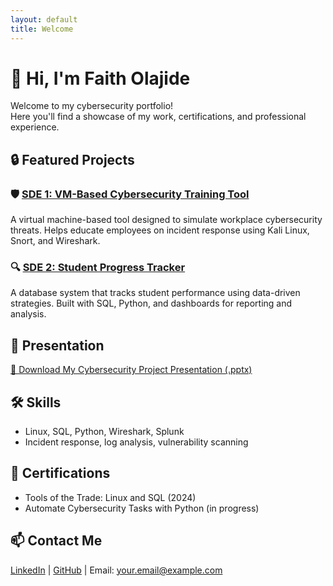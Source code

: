 ```yaml
---
layout: default
title: Welcome
---
```


# 👋 Hi, I'm Faith Olajide

Welcome to my cybersecurity portfolio!  
Here you'll find a showcase of my work, certifications, and professional experience.

## 🔒 Featured Projects

### 🛡️ [SDE 1: VM-Based Cybersecurity Training Tool](https://github.com/justfaith98/SDE-1)
A virtual machine-based tool designed to simulate workplace cybersecurity threats. Helps educate employees on incident response using Kali Linux, Snort, and Wireshark.

### 🔍 [SDE 2: Student Progress Tracker](https://github.com/justfaith98/SDE-2)
A database system that tracks student performance using data-driven strategies. Built with SQL, Python, and dashboards for reporting and analysis.

## 🎤 Presentation

[📂 Download My Cybersecurity Project Presentation (.pptx)](cybersecurity-project.pptx)

<!-- Optional: If GitHub Pages URL will host the file -->
<!-- [🎓 View the Presentation](https://justfaith98.github.io/your-repo-name/cybersecurity-project.pptx) -->

## 🛠 Skills
- Linux, SQL, Python, Wireshark, Splunk
- Incident response, log analysis, vulnerability scanning

## 📜 Certifications
- Tools of the Trade: Linux and SQL (2024)
- Automate Cybersecurity Tasks with Python (in progress)

## 📫 Contact Me
[LinkedIn](https://linkedin.com/in/your-profile) | [GitHub](https://github.com/justfaith98) | Email: your.email@example.com
